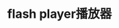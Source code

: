 ﻿---
id: 1947
title: "flash player播放器"
weight: 1947
version: "32.0.0"
updateTime: "2024-04-10T18:02:53"
debName: "http://app.loongapps.cn:8090/upload/file/flashplayer-32_Loongarch64.deb"
debSize: "4.8 MB"
command: "/opt/durapps/FlashPlayer/flashplayer"
---
